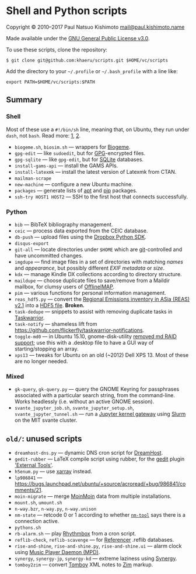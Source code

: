# Shell and Python scripts

Copyright © 2010–2017 Paul Natsuo Kishimoto <mail@paul.kishimoto.name>

Made available under the [GNU General Public License v3.0](http://www.gnu.org/licenses/gpl-3.0.html).

To use these scripts, clone the repository:

    $ git clone git@github.com:khaeru/scripts.git $HOME/vc/scripts

Add the directory to your `~/.profile` or `~/.bash_profile` with a line like:

    export PATH=$HOME/vc/scripts:$PATH

## Summary

### Shell

Most of these use a `#!/bin/sh` line, meaning that, on Ubuntu, they run under `dash`, not `bash`. Read more: [1](https://en.wikipedia.org/wiki/Almquist_shell#dash:_Ubuntu.2C_Debian_and_POSIX_compliance_of_Linux_distributions), [2](https://wiki.ubuntu.com/DashAsBinSh).

- `biogeme.sh`, `biosim.sh` — wrappers for [Biogeme](http://biogeme.epfl.ch).
- `gpg-edit` — like `sudoedit`, but for [GPG](https://www.gnupg.org)-encrypted files.
- `gpg-sqlite` — like `gpg-edit`, but for [SQLite](http://www.sqlite.org) databases.
- `install-gams-api` — install the GAMS APIs.
- `install-latexmk` — install the latest version of Latexmk from CTAN.
- `mailman-scrape`
- `new-machine` — configure a new Ubuntu machine.
- `packages` — generate lists of [apt](https://wiki.debian.org/Apt) and [pip](https://pip.pypa.io) packages.
- `ssh-try HOST1 HOST2` — SSH to the first host that connects successfully.

### Python

- `bib` — BibTeX bibliography management.
- `ceic` — process data exported from the CEIC database.
- `db-push` — upload files using the [Dropbox Python SDK](https://www.dropbox.com/developers/documentation/python).
- `disqus-export`
- `git-all` — locate directories under `$HOME` which are [git](https://git-scm.com)-controlled and have uncommitted changes.
- `imgdupe` — find image files in a set of directories with matching *names* and *appearance*, but possibly different *EXIF metadata* or *size*.
- `kdx` — manage Kindle DX collections according to directory structure.
- `maildupe` — choose duplicate files to save/remove from a Maildir mailbox, for clumsy users of [OfflineIMAP](http://offlineimap.org).
- `pim` — various functions for personal information management.
- `reas_hdf5.py` — convert the [Regional Emissions inventory in ASia (REAS) v2.1](http://www.nies.go.jp/REAS/) into a [HDF5 file](http://en.wikipedia.org/wiki/Hierarchical_Data_Format#HDF5). **Broken.**
- `task-dedupe` — snippets to assist with removing duplicate tasks in [Taskwarrior](http://taskwarrior.org).
- `task-notify` — shameless lift from  https://github.com/flickerfly/taskwarrior-notifications.
- `toggle-md0` — in Ubuntu 15.10, gnome-disk-utility [removed md RAID support](https://git.gnome.org/browse/gnome-disk-utility/commit/?id=820e2d3d325aef3574e207a5df73e7480ed41dda); use this with a .desktop file to have a GUI way of starting/stopping an array.
- `xps13` — tweaks for Ubuntu on an old (~2012) Dell XPS 13. Most of these are no longer needed.

### Mixed

- `gk-query`, `gk-query.py` — query the GNOME Keyring for passphrases associated with a particular search string, from the command-line. Works headlessly (i.e. without an active GNOME session).
- `svante_jupyter_job.sh`, `svante_jupyter_setup.sh`, `svante_jupyter_tunnel.sh` — run a [Jupyter kernel gateway](https://jupyter-kernel-gateway.readthedocs.io) using [Slurm](https://slurm.schedmd.com) on the MIT svante cluster.

## `old/`: unused scripts

- `dreamhost-dns.py` — dynamic DNS cron script for [DreamHost](https://www.dreamhost.com).
- `gedit-rubber` — LaTeX compile script using rubber, for the [gedit](https://wiki.gnome.org/Apps/Gedit) plugin ['External Tools'](https://wiki.gnome.org/Apps/Gedit/Plugins/ExternalTools).
- `h5enum.py` — use [xarray](https://xarray.pydata.org) instead.
- `lp986841` — https://bugs.launchpad.net/ubuntu/+source/acroread/+bug/986841/comments/21.
- `moin-migrate` — merge [MoinMoin](https://moinmo.in) data from multiple installations.
- `mount.sh`, `umount.sh`
- `n-way.bzr`, `n-way.py`, `n-way.unison`
- `nm-state` — retcode 0 or 1 according to whether [`nm-tool`](https://wiki.gnome.org/Projects/NetworkManager) says there is a connection active.
- `pythons.sh`
- `rb-alarm.sh` — play [Rhythmbox](https://wiki.gnome.org/Apps/Rhythmbox) from a cron script.
- `reflib-check`, `reflib-scavenge` — for [Referencer](https://launchpad.net/referencer) .reflib databases.
- `rise-and-shine`, `rise-and-shine.py`, `rise-and-shine.ui` — alarm clock using [Music Player Daemon (MPD)](http://www.musicpd.org).
- `synergy`, `synergy-jp`, `synergy-kd` — extreme laziness using [Synergy](http://synergy-project.org).
- `tomboy2zim` — convert [Tomboy](https://wiki.gnome.org/Apps/Tomboy) XML notes to [Zim](http://zim-wiki.org) markup.
